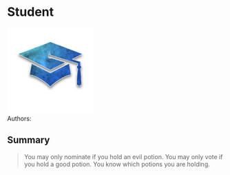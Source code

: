 # Student
<img src="https://raw.githubusercontent.com/yoyosource/BOTC-HomeBrew/master/Outsider/Student/image.png" alt="drawing" width="200"/>\
Authors: 

## Summary
> You may only nominate if you hold an evil potion. You may only vote if you hold a good potion. You know which potions you are holding.

